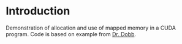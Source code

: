 Introduction
============

Demonstration of allocation and use of mapped memory in a CUDA program.
Code is based on example from [Dr. Dobb](http://drdobbs.com/architecture-and-design/217500110).
